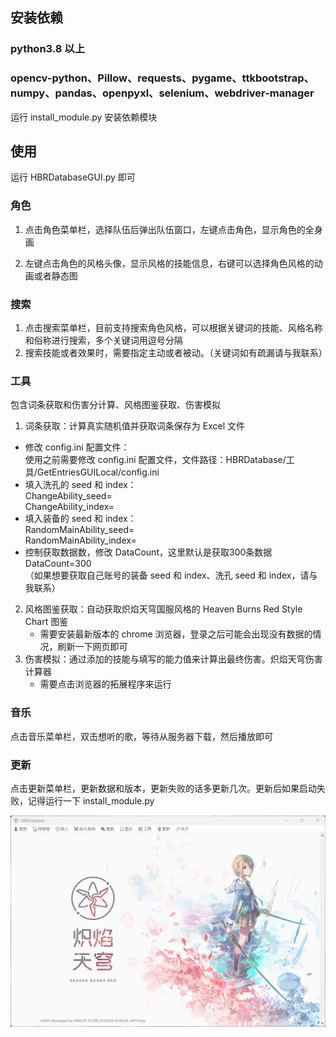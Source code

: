 ## 安装依赖

### python3.8 以上

### opencv-python、Pillow、requests、pygame、ttkbootstrap、numpy、pandas、openpyxl、selenium、webdriver-manager

运行 install_module.py 安装依赖模块

## 使用

运行 HBRDatabaseGUI.py 即可

### 角色

1. 点击角色菜单栏，选择队伍后弹出队伍窗口，左键点击角色，显示角色的全身画

2. 左键点击角色的风格头像，显示风格的技能信息，右键可以选择角色风格的动画或者静态图

### 搜索

1. 点击搜索菜单栏，目前支持搜索角色风格，可以根据关键词的技能、风格名称和俗称进行搜索，多个关键词用逗号分隔  
2. 搜索技能或者效果时，需要指定主动或者被动。（关键词如有疏漏请与我联系）

### 工具

包含词条获取和伤害分计算、风格图鉴获取、伤害模拟   
1. 词条获取：计算真实随机值并获取词条保存为 Excel 文件  
* 修改 config.ini 配置文件：  
使用之前需要修改 config.ini 配置文件，文件路径：HBRDatabase/工具/GetEntriesGUILocal/config.ini    
* 填入洗孔的 seed 和 index：  
	ChangeAbility_seed=  
	ChangeAbility_index=  
* 填入装备的 seed 和 index：  
	RandomMainAbility_seed=  
	RandomMainAbility_index=  
* 控制获取数据数，修改 DataCount，这里默认是获取300条数据  
	DataCount=300  
（如果想要获取自己账号的装备 seed 和 index、洗孔 seed 和 index，请与我联系）  
2. 风格图鉴获取：自动获取炽焰天穹国服风格的 Heaven Burns Red Style Chart 图鉴  
	* 需要安装最新版本的 chrome 浏览器，登录之后可能会出现没有数据的情况，刷新一下网页即可  
3. 伤害模拟：通过添加的技能与填写的能力值来计算出最终伤害。炽焰天穹伤害计算器  
	* 需要点击浏览器的拓展程序来运行

### 音乐

点击音乐菜单栏，双击想听的歌，等待从服务器下载，然后播放即可

### 更新

点击更新菜单栏，更新数据和版本，更新失败的话多更新几次。更新后如果启动失败，记得运行一下 install_module.py

![Image text](https://github.com/CCELEND/HBRDatabase/blob/main/show/show.png)